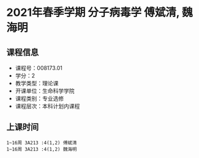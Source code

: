 # 2021年春季学期 分子病毒学 傅斌清, 魏海明






## 课程信息

- 课程号：008173.01
- 学分：2
- 教学类型：理论课
- 开课单位：生命科学学院
- 课程类别：专业选修
- 课程层次：本科计划内课程

## 上课时间

```
1~16周 3A213 :4(1,2) 傅斌清
1~16周 3A213 :4(1,2) 魏海明
```

